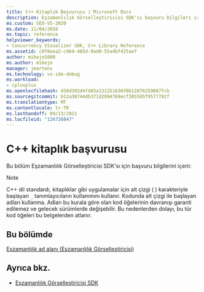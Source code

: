 ```yaml
---
title: C++ Kitaplık Başvurusu | Microsoft Docs
description: Eşzamanlılık Görselleştiricisi SDK'sı başvuru bilgileri için bu bölüme bakın.
ms.custom: SEO-VS-2020
ms.date: 11/04/2016
ms.topic: reference
helpviewer_keywords:
- Concurrency Visualizer SDK, C++ Library Reference
ms.assetid: c9f8eea2-c964-485d-9ad0-55a4bf425ae7
author: mikejo5000
ms.author: mikejo
manager: jmartens
ms.technology: vs-ide-debug
ms.workload:
- cplusplus
ms.openlocfilehash: 430d392d4f483a131251636f0b12876259887fcb
ms.sourcegitcommit: b12a38744db371d2894769ecf305585f9577792f
ms.translationtype: MT
ms.contentlocale: tr-TR
ms.lasthandoff: 09/13/2021
ms.locfileid: "126726847"
---
```

# <a name="c-library-reference"></a>C++ kitaplık başvurusu

Bu bölüm Eşzamanlılık Görselleştiricisi SDK'sı için başvuru bilgilerini içerir.

> [!NOTE]
> C++ dil standardı, kitaplıklar gibi uygulamalar için alt çizgi ( ) karakteriyle başlayan `_` tanımlayıcıların kullanımını kullanır. Kodunda alt çizgi ile başlayan adları kullanma. Adları bu kurala göre olan kod öğelerinin davranışı garanti edilemez ve gelecek sürümlerde değişebilir. Bu nedenlerden dolayı, bu tür kod öğeleri bu belgelerden atlanır.

## <a name="in-this-section"></a>Bu bölümde

[Eşzamanlılık ad alanı (Eşzamanlılık Görselleştiricisi)](../profiling/concurrency-namespace-concurrency-visualizer.md)

## <a name="see-also"></a>Ayrıca bkz.

- [Eşzamanlılık Görselleştiricisi SDK](../profiling/concurrency-visualizer-sdk.md)